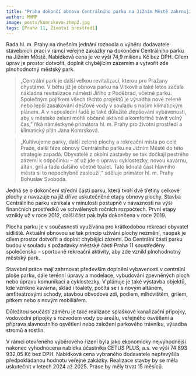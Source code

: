 ```yaml
---
title: "Praha dokončí obnovu Centrálního parku na Jižním Městě zahrnující výsadbu stromů i vybudování toalet, altánu, mlhoviště, nového mobiliáře nebo kavárny"
author: MHMP
image: posts/komrskova-zhmp2.jpg
tags: [Praha 11, Životní prostředí]
---
```

 
Rada hl. m. Prahy na dnešním jednání rozhodla o výběru dodavatele stavebních prací v rámci veřejné zakázky na dokončení Centrálního parku na Jižním Městě. Nabídková cena je ve výši 74,9 milionu Kč bez DPH. Cílem úprav je prostor dotvořit, doplnit chybějícím zázemím a vytvořit zde plnohodnotný městský park.

> „Centrální park je další velkou revitalizací, kterou pro Pražany chystáme. V běhu již je obnova parku na Vítkově a také letos začala nákladná revitalizace náměstí Jiřího z Poděbrad, včetně parku. Společným pojítkem všech těchto projektů je výsadba nové zeleně nebo lepší zasakování dešťové vody v souladu s naším klimatickým plánem. A v neposlední řadě je také důležité zlepšování vybavenosti, aby v městské zeleni mohli občané aktivně a komfortně trávit volný čas,” říká náměstkyně primátora hl. m. Prahy pro životní prostředí a klimatický plán Jana Komrsková.

> „Kultivujeme parky, další zelené plochy a rekreační místa po celé Praze, další fáze obnovy Centrálního parku na Jižním Městě do této strategie zapadá. Obyvatelé z okolní zástavby se tak dočkají pestrého zázemí k odpočinku – ať už jde o úpravu cyklostezky, novou kavárnu, altán, gril a řadu dalšího včetně toalet. Tato lidnatá část hlavního města si to nepochybně zaslouží,“ sděluje primátor hl. m. Prahy Bohuslav Svoboda.

Jedná se o dokončení střední části parku, která tvoří dvě třetiny celkové plochy a navazuje na již dříve uskutečněné etapy obnovy plochy. Stavba Centrálního parku vznikala v minulosti postupně v návaznosti na výši finančních prostředků ve schválených ročních rozpočtech. První etapy vznikly už v roce 2012, další část pak byla dokončena v roce 2019.

Plocha parku je v současnosti využívána pro krátkodobou rekreaci obyvatel sídliště. Aktuální obnovou se tak princip užívání plochy nezmění, naopak je cílem prostor dotvořit a doplnit chybějící zázemí. Do Centrální části parku budou v souladu s požadavky městské části Praha 11 soustředěny společensko – sportovně rekreační aktivity, aby zde vznikl plnohodnotný městský park.

Stavební práce mají zahrnovat především doplnění vybavenosti v centrální ploše parku, dále terénní úpravy a modelace, vybudování zpevněných ploch nebo úpravu komunikací a cyklostezky. V plánuje je také výstavba objektů, kde vznikne kavárna, sklad i toalety, počítá se i s novým altánem, amfiteátrovými schody, stavbou obvodové zdi, podiem, mlhovištěm, grilem, pítkem nebo s novým mobiliářem.

Důležitou součástí záměru je také realizace splaškové kanalizační přípojky, vodovodní přípojky s rozvodem vody po areálu, veřejného osvětlení a příprava slavnostního osvětlení nebo založení parkového trávníku, výsadba stromů a rostlin.

V rámci otevřeného výběrového řízení byla jako ekonomicky nejvýhodnější nakonec vyhodnocena nabídka účastníka CETUS PLUS, a.s. ve výši 74 893 932,05 Kč bez DPH. Nabídková cena vybraného dodavatele nepřevýšila předpokládanou hodnotu veřejné zakázky. Realizace stavby by se měla uskutečnit v letech 2024 až 2025. Práce by měly trvat 15 měsíců.
